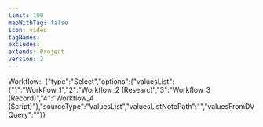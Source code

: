 ```yaml
---
limit: 100
mapWithTag: false
icon: video
tagNames: 
excludes: 
extends: Project
version: 2
---
```


Workflow:: {"type":"Select","options":{"valuesList":{"1":"Workflow_1","2":"Workflow_2 (Researc)","3":"Workflow_3 (Record)","4":"Workflow_4 (Script)"},"sourceType":"ValuesList","valuesListNotePath":"","valuesFromDVQuery":""}}